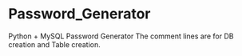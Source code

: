 # Password_Generator
Python + MySQL Password Generator 
The comment lines are for DB creation and Table creation.
